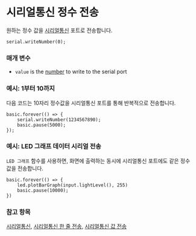 # 시리얼통신 정수 전송

원하는 정수 값을 [시리얼통신](/device/serial) 포트로 전송합니다.

```sig
serial.writeNumber(0);
```

### 매개 변수

* `value` is the [number](/reference/types/number) to write to the serial port

### 예시: 1부터 10까지

다음 코드는 10자리 정수값을 시리얼통신 포트를 통해 반복적으로 전송합니다.

```blocks
basic.forever(() => {
    serial.writeNumber(1234567890);
    basic.pause(5000);
});
```

### 예시: LED 그래프 데이터 시리얼 전송

`LED 그래프` 함수를 사용하면, 화면에 출력하는 동시에 시리얼통신 포트에도 같은 정수 값을 전송합니다.

```blocks
basic.forever(() => {
    led.plotBarGraph(input.lightLevel(), 255)
    basic.pause(10000);
})
```

### 참고 항목

[시리얼통신](/device/serial), [시리얼통신 한 줄 전송](/reference/serial/write-line), [시리얼통신 값 전송](/reference/serial/write-value)